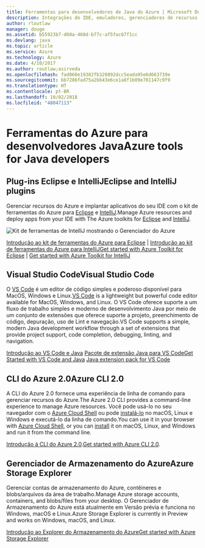 ```yaml
---
title: Ferramentas para desenvolvedores de Java do Azure | Microsoft Docs
description: Integrações do IDE, emuladores, gerenciadores de recursos e interfaces de linha de comando para desenvolvedores de Java trabalhando no Azure.
author: rloutlaw
manager: douge
ms.assetid: b55923b7-d60a-460d-b77c-af5fac67f1cc
ms.devlang: java
ms.topic: article
ms.service: Azure
ms.technology: Azure
ms.date: 4/10/2017
ms.author: routlaw;asirveda
ms.openlocfilehash: fad860e19382fb320892dcc5eada95e6d663739e
ms.sourcegitcommit: bb7286fad75a2bb43e6ce1a8f1b09e701147c9f9
ms.translationtype: HT
ms.contentlocale: pt-BR
ms.lasthandoff: 10/02/2018
ms.locfileid: "48047113"
---
```

# <a name="azure-tools-for-java-developers"></a><span data-ttu-id="a98b9-103">Ferramentas do Azure para desenvolvedores Java</span><span class="sxs-lookup"><span data-stu-id="a98b9-103">Azure tools for Java developers</span></span>

## <a name="eclipse-and-intellij-plugins"></a><span data-ttu-id="a98b9-104">Plug-ins Eclipse e IntelliJ</span><span class="sxs-lookup"><span data-stu-id="a98b9-104">Eclipse and IntelliJ plugins</span></span>

<span data-ttu-id="a98b9-105">Gerenciar recursos do Azure e implantar aplicativos do seu IDE com o kit de ferramentas do Azure para [Eclipse](eclipse/azure-toolkit-for-eclipse.md) e [IntelliJ](intellij/azure-toolkit-for-intellij.md).</span><span class="sxs-lookup"><span data-stu-id="a98b9-105">Manage Azure resources and deploy apps from your IDE with The Azure toolkits for [Eclipse](eclipse/azure-toolkit-for-eclipse.md) and [IntelliJ](intellij/azure-toolkit-for-intellij.md).</span></span>   

![Kit de ferramentas de IntelliJ mostrando o Gerenciador do Azure](media/intelliJ-azure-explorer.png)

<span data-ttu-id="a98b9-107">[Introdução ao kit de ferramentas do Azure para Eclipse](https://docs.microsoft.com/azure/app-service-web/app-service-web-eclipse-create-hello-world-web-app) | [Introdução ao kit de ferramentas do Azure para IntelliJ](https://docs.microsoft.com/azure/app-service-web/app-service-web-intellij-create-hello-world-web-app)</span><span class="sxs-lookup"><span data-stu-id="a98b9-107">[Get started with Azure Toolkit for Eclipse](https://docs.microsoft.com/azure/app-service-web/app-service-web-eclipse-create-hello-world-web-app) | [Get started with Azure Toolkit for IntelliJ](https://docs.microsoft.com/azure/app-service-web/app-service-web-intellij-create-hello-world-web-app)</span></span> 

## <a name="visual-studio-code"></a><span data-ttu-id="a98b9-108">Visual Studio Code</span><span class="sxs-lookup"><span data-stu-id="a98b9-108">Visual Studio Code</span></span>

<span data-ttu-id="a98b9-109">O [VS Code](https://code.visualstudio.com/) é um editor de código simples e poderoso disponível para MacOS, Windows e Linux.</span><span class="sxs-lookup"><span data-stu-id="a98b9-109">[VS Code](https://code.visualstudio.com/) is a lightweight but powerful code editor available for MacOS, Windows, and Linux.</span></span> <span data-ttu-id="a98b9-110">O VS Code oferece suporte a um fluxo de trabalho simples e moderno de desenvolvimento Java por meio de um conjunto de extensões que oferece suporte a projeto, preenchimento de código, depuração, uso de Lint e navegação.</span><span class="sxs-lookup"><span data-stu-id="a98b9-110">VS Code supports a simple, modern Java development workflow through a set of extensions that provide project support, code completion, debugging, linting, and navigation.</span></span>

<span data-ttu-id="a98b9-111">[Introdução ao VS Code e Java](https://code.visualstudio.com/docs/java)
[Pacote de extensão Java para VS Code](https://code.visualstudio.com/docs/java/extensions)</span><span class="sxs-lookup"><span data-stu-id="a98b9-111">[Get Started with VS Code and Java](https://code.visualstudio.com/docs/java)
[Java extension pack for VS Code](https://code.visualstudio.com/docs/java/extensions)</span></span>  

## <a name="azure-cli-20"></a><span data-ttu-id="a98b9-112">CLI do Azure 2.0</span><span class="sxs-lookup"><span data-stu-id="a98b9-112">Azure CLI 2.0</span></span>

<span data-ttu-id="a98b9-113">A CLI do Azure 2.0 fornece uma experiência de linha de comando para gerenciar recursos do Azure.</span><span class="sxs-lookup"><span data-stu-id="a98b9-113">The Azure 2.0 CLI provides a command-line experience to manage Azure resources.</span></span> <span data-ttu-id="a98b9-114">Você pode usá-lo no seu navegador com o [Azure Cloud Shell](https://docs.microsoft.com/azure/cloud-shell/overview) ou pode [instalá-lo](https://docs.microsoft.com/cli/azure/install-azure-cli) no macOS, Linux e Windows e executá-lo da linha de comando.</span><span class="sxs-lookup"><span data-stu-id="a98b9-114">You can use it in your browser with [Azure Cloud Shell](https://docs.microsoft.com/azure/cloud-shell/overview), or you can [install](https://docs.microsoft.com/cli/azure/install-azure-cli) it on macOS, Linux, and Windows and run it from the command line.</span></span>

<span data-ttu-id="a98b9-115">[Introdução à CLI do Azure 2.0](https://docs.microsoft.com/cli/azure/get-started-with-azure-cli).</span><span class="sxs-lookup"><span data-stu-id="a98b9-115">[Get started with Azure CLI 2.0](https://docs.microsoft.com/cli/azure/get-started-with-azure-cli).</span></span>

## <a name="azure-storage-explorer"></a><span data-ttu-id="a98b9-116">Gerenciador de Armazenamento do Azure</span><span class="sxs-lookup"><span data-stu-id="a98b9-116">Azure Storage Explorer</span></span> 

<span data-ttu-id="a98b9-117">Gerenciar contas de armazenamento do Azure, contêineres e blobs/arquivos da área de trabalho.</span><span class="sxs-lookup"><span data-stu-id="a98b9-117">Manage Azure storage accounts, containers, and blobs/files from your desktop.</span></span> <span data-ttu-id="a98b9-118">O Gerenciador de Armazenamento do Azure está atualmente em Versão prévia e funciona no Windows, macOS e Linux.</span><span class="sxs-lookup"><span data-stu-id="a98b9-118">Azure Storage Explorer is currently in Preview and works on Windows, macOS, and Linux.</span></span>

[<span data-ttu-id="a98b9-119">Introdução ao Explorer do Armazenamento do Azure</span><span class="sxs-lookup"><span data-stu-id="a98b9-119">Get started with Azure Storage Explorer</span></span>](https://docs.microsoft.com/azure/vs-azure-tools-storage-manage-with-storage-explorer)

